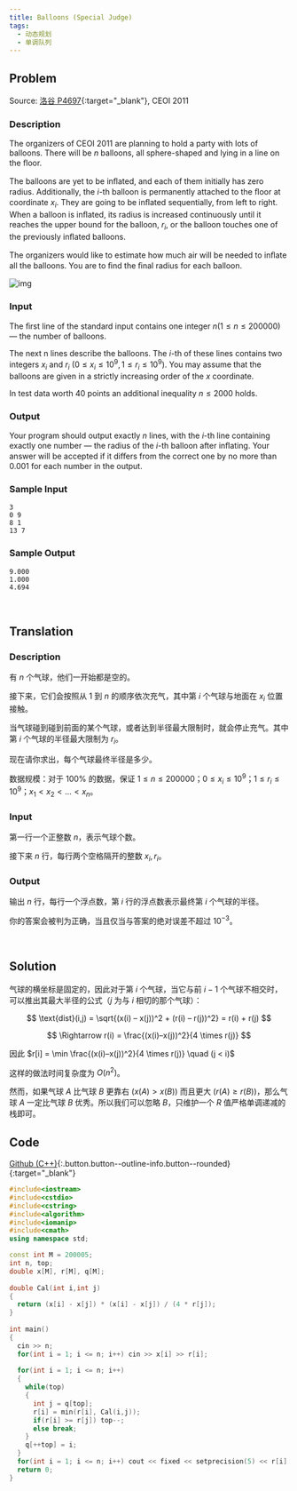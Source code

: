 ```yaml
---
title: Balloons (Special Judge)
tags:
  - 动态规划
  - 单调队列
---
```



## Problem

Source: [洛谷 P4697](https://www.luogu.org/problemnew/show/P4697){:target="_blank"}, CEOI 2011


### Description

The organizers of CEOI 2011 are planning to hold a party with lots of balloons. There will be $n$ balloons, all sphere-shaped and lying in a line on the ﬂoor.

The balloons are yet to be inﬂated, and each of them initially has zero radius. Additionally, the $i$-th balloon is permanently attached to the ﬂoor at coordinate $x_i$. They are going to be inﬂated sequentially, from left to right. When a balloon is inﬂated, its radius is increased continuously until it reaches the upper bound for the balloon, $r_i$, or the balloon touches one of the previously inﬂated balloons.

The organizers would like to estimate how much air will be needed to inﬂate all the balloons. You are to ﬁnd the ﬁnal radius for each balloon.

![img](/assets/images/in-post/DP/ceoi2011-balloons.png)


### Input

The ﬁrst line of the standard input contains one integer $n (1 \leq n \leq 200 000)$ — the number of balloons.

The next n lines describe the balloons. The $i$-th of these lines contains two integers $x_i$ and $r_i$ $(0 \leq x_i \leq 10^9,1 \leq r_i \leq 10^9)$. You may assume that the balloons are given in a strictly increasing order of the $x$ coordinate.

In test data worth 40 points an additional inequality $n \leq 2000$ holds.


### Output

Your program should output exactly $n$ lines, with the $i$-th line containing exactly one number — the radius of the $i$-th balloon after inﬂating. Your answer will be accepted if it diﬀers from the correct one by no more than 0.001 for each number in the output.


### Sample Input

```
3
0 9
8 1
13 7
```


### Sample Output

```
9.000
1.000
4.694
```


&nbsp;

## Translation

### Description

有 $n$ 个气球，他们一开始都是空的。

接下来，它们会按照从 1 到 $n$ 的顺序依次充气，其中第 $i$ 个气球与地面在 $x_i$ 位置接触。

当气球碰到碰到前面的某个气球，或者达到半径最大限制时，就会停止充气。其中第 $i$ 个气球的半径最大限制为 $r_i$。

现在请你求出，每个气球最终半径是多少。

数据规模：对于 $100 \%$ 的数据，保证 $1 \leq n \leq 200000$；$0 \leq x_i \leq 10^9$；$1 \leq r_i \leq 10^9$；$x_1 < x_2 < \dots < x_n$。


### Input

第一行一个正整数 $n$，表示气球个数。

接下来 $n$ 行，每行两个空格隔开的整数 $x_i, r_i$。


### Output

输出 $n$ 行，每行一个浮点数，第 $i$ 行的浮点数表示最终第 $i$ 个气球的半径。

你的答案会被判为正确，当且仅当与答案的绝对误差不超过 $10^{-3}$。


&nbsp;

## Solution

气球的横坐标是固定的，因此对于第 $i$ 个气球，当它与前 $i-1$ 个气球不相交时，可以推出其最大半径的公式（$j$ 为与 $i$ 相切的那个气球）：

$$
\text{dist}(i,j) = \sqrt{(x(i) – x(j))^2 + (r(i) – r(j))^2} = r(i) + r(j)
$$

$$
\Rightarrow r(i) = \frac{(x(i)–x(j))^2}{4 \times r(j)}
$$

因此 $r[i] = \min \frac{(x(i)–x(j))^2}{4 \times r(j)} \quad (j < i)$

这样的做法时间复杂度为 $O(n^2)$。

然而，如果气球 $A$ 比气球 $B$ 更靠右 $(x(A)>x(B))$ 而且更大 $(r(A) \geq r(B))$，那么气球 $A$ 一定比气球 $B$ 优秀。所以我们可以忽略 $B$，只维护一个 $R$ 值严格单调递减的栈即可。


## Code

[Github (C++)](https://github.com/Renovamen/OI-ACM/blob/master/Dynamic-Programming/Monotone-Queue/CEOI2011-Balloons.cpp){:.button.button--outline-info.button--rounded}{:target="_blank"}


```c++
#include<iostream>
#include<cstdio>
#include<cstring>
#include<algorithm>
#include<iomanip>
#include<cmath>
using namespace std;

const int M = 200005;
int n, top;
double x[M], r[M], q[M];
 
double Cal(int i,int j)
{
  return (x[i] - x[j]) * (x[i] - x[j]) / (4 * r[j]);
}
 
int main()
{
  cin >> n;
  for(int i = 1; i <= n; i++) cin >> x[i] >> r[i];
 
  for(int i = 1; i <= n; i++)
  {
    while(top)
    {	
      int j = q[top];
      r[i] = min(r[i], Cal(i,j));
      if(r[i] >= r[j]) top--;
      else break;
    }
    q[++top] = i;
  }  
  for(int i = 1; i <= n; i++) cout << fixed << setprecision(5) << r[i] << endl;
  return 0;
}
```
